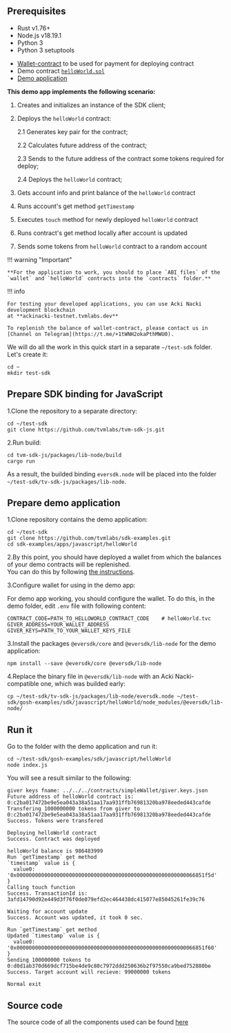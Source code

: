 ## **Prerequisites**

* Rust v1.76+  
* Node.js v18.19.1
* Python 3  
* Python 3 setuptools  
<!-- TODO giver to wallet -->
* [Wallet-contract](./create-giver.md) to be used for payment for deploying contract  
* Demo contract [`helloWorld.sol`](./create-and-compile-contract.md)  
* [Demo application](https://github.com/tvmlabs/sdk-examples/tree/main/apps/javascript/helloWorld)  


**This demo app implements the following scenario:**

1. Creates and initializes an instance of the SDK client;

2. Deploys the `helloWorld` contract:

    2.1 Generates key pair for the contract;

    2.2 Calculates future address of the contract;

    2.3 Sends to the future address of the contract some tokens required for deploy;

    2.4 Deploys the `helloWorld` contract;

3. Gets account info and print balance of the `helloWorld` contract

4. Runs account's get method `getTimestamp`

5. Executes `touch` method for newly deployed `helloWorld` contract

6. Runs contract's get method locally after account is updated

7. Sends some tokens from `helloWorld` contract to a random account


!!! warning "Important"

    **For the application to work, you should to place `ABI files` of the `wallet` and `helloWorld` contracts into the `contracts` folder.**

!!! info

    For testing your developed applications, you can use Acki Nacki development blockchain  
    at **ackinacki-testnet.tvmlabs.dev**  

    To replenish the balance of wallet-contract, please contact us in [Channel on Telegram](https://t.me/+1tWNH2okaPthMWU0).


We will do all the work in this quick start in a separate `~/test-sdk` folder.
Let's create it:

```
cd ~
mkdir test-sdk
```

## **Prepare SDK binding for JavaScript**


1.Clone the repository to a separate directory:  

```
cd ~/test-sdk
git clone https://github.com/tvmlabs/tvm-sdk-js.git
```

2.Run build:

```
cd tvm-sdk-js/packages/lib-node/build
cargo run
```

As a result, the builded binding `eversdk.node` will be placed into the folder `~/test-sdk/tv-sdk-js/packages/lib-node`.


## **Prepare demo application**


1.Clone repository contains the demo application:

```
cd ~/test-sdk
git clone https://github.com/tvmlabs/sdk-examples.git
cd sdk-examples/apps/javascript/helloWorld
```

2.By this point, you should have deployed a wallet from which the balances of your demo contracts will be replenished.  
You can do this by following [the instructions](./create-giver.md).


3.Configure wallet for using in the demo app:

For demo app working, you should configure the wallet.
To do this, in the demo folder, edit `.env` file with following content:

<!-- TODO rename giver to wallet -->

```
CONTRACT_CODE=PATH_TO_HELLOWORLD_CONTRACT_CODE    # helloWorld.tvc
GIVER_ADDRESS=YOUR_WALLET_ADDRESS
GIVER_KEYS=PATH_TO_YOUR_WALLET_KEYS_FILE
```

3.Install the packages `@eversdk/core` and `@eversdk/lib-node` for the demo application:

```
npm install --save @eversdk/core @eversdk/lib-node
```

4.Replace the binary file in `@eversdk/lib-node` with an Acki Nacki-compatible one, which was builded early:  

```
cp ~/test-sdk/tv-sdk-js/packages/lib-node/eversdk.node ~/test-sdk/gosh-examples/sdk/javascript/helloWorld/node_modules/@eversdk/lib-node/
```


## **Run it**

Go to the folder with the demo application and run it:

```
cd ~/test-sdk/gosh-examples/sdk/javascript/helloWorld
node index.js
```

You will see a result similar to the following:


```
giver keys fname: ../../../contracts/simpleWallet/giver.keys.json
Future address of helloWorld contract is: 0:c2ba017472be9e5ea043a38a51aa17aa931ffb76981320ba978eeded443cafde
Transfering 1000000000 tokens from giver to 0:c2ba017472be9e5ea043a38a51aa17aa931ffb76981320ba978eeded443cafde
Success. Tokens were transfered

Deploying helloWorld contract
Success. Contract was deployed

helloWorld balance is 986483999
Run `getTimestamp` get method
`timestamp` value is {
  value0: '0x0000000000000000000000000000000000000000000000000000000066851f5d'
}
Calling touch function
Success. TransactionId is: 3afd14790d92e449d3f76f0de079efd2ec464438dc415077e85045261fe39c76

Waiting for account update
Success. Account was updated, it took 0 sec.

Run `getTimestamp` get method
Updated `timestamp` value is {
  value0: '0x0000000000000000000000000000000000000000000000000000000066851f60'
}
Sending 100000000 tokens to 0:d0d1ab370d669dcf715be4de9c80c7972ddd250636b2f97550ca9bed752880be
Success. Target account will recieve: 99000000 tokens

Normal exit
```


## **Source code**

The source code of all the components used can be found [here](https://github.com/gosh-sh/gosh-examples)




